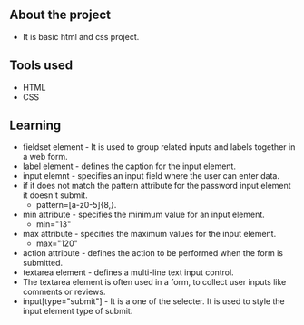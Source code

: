 ## About the project

* It is basic html and css project.

## Tools used

* HTML
* CSS

## Learning

* fieldset element - It is used to group related inputs and labels together in a web form.
* label element - defines the caption for the input element.
* input elemnt - specifies an input field where the user can enter data.
* if it does not match the pattern attribute for the password input element it doesn't submit.
    * pattern=[a-z0-5]{8,}.
* min attribute - specifies the minimum value for an input element.
    * min="13"
* max attribute - specifies the maximum values for the input element.
    * max="120"
* action attribute - defines the action to be performed when the form is submitted.
* textarea element - defines a multi-line text input control.
* The textarea element is often used in a form, to collect user inputs like comments or reviews.
* input[type="submit"] - It is a one of the selecter. It is used to style the input element type of submit.